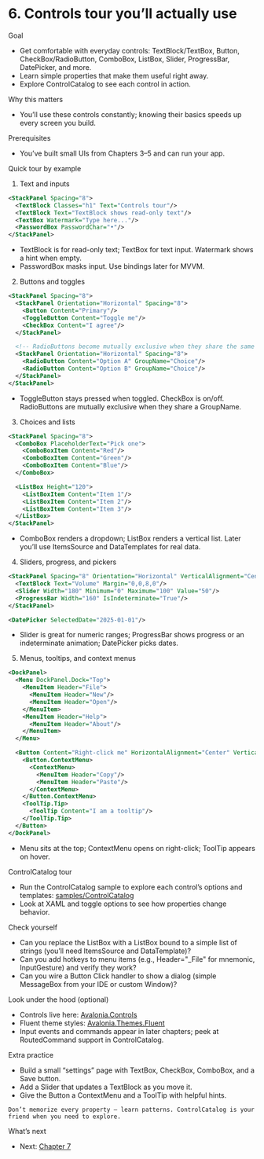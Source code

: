 # 6. Controls tour you’ll actually use

Goal
- Get comfortable with everyday controls: TextBlock/TextBox, Button, CheckBox/RadioButton, ComboBox, ListBox, Slider, ProgressBar, DatePicker, and more.
- Learn simple properties that make them useful right away.
- Explore ControlCatalog to see each control in action.

Why this matters
- You’ll use these controls constantly; knowing their basics speeds up every screen you build.

Prerequisites
- You’ve built small UIs from Chapters 3–5 and can run your app.

Quick tour by example
1) Text and inputs

```xml
<StackPanel Spacing="8">
  <TextBlock Classes="h1" Text="Controls tour"/>
  <TextBlock Text="TextBlock shows read‑only text"/>
  <TextBox Watermark="Type here..."/>
  <PasswordBox PasswordChar="•"/>
</StackPanel>
```

- TextBlock is for read-only text; TextBox for text input. Watermark shows a hint when empty.
- PasswordBox masks input. Use bindings later for MVVM.

2) Buttons and toggles

```xml
<StackPanel Spacing="8">
  <StackPanel Orientation="Horizontal" Spacing="8">
    <Button Content="Primary"/>
    <ToggleButton Content="Toggle me"/>
    <CheckBox Content="I agree"/>
  </StackPanel>

  <!-- RadioButtons become mutually exclusive when they share the same GroupName -->
  <StackPanel Orientation="Horizontal" Spacing="8">
    <RadioButton Content="Option A" GroupName="Choice"/>
    <RadioButton Content="Option B" GroupName="Choice"/>
  </StackPanel>
</StackPanel>
```

- ToggleButton stays pressed when toggled. CheckBox is on/off. RadioButtons are mutually exclusive when they share a GroupName.

3) Choices and lists

```xml
<StackPanel Spacing="8">
  <ComboBox PlaceholderText="Pick one">
    <ComboBoxItem Content="Red"/>
    <ComboBoxItem Content="Green"/>
    <ComboBoxItem Content="Blue"/>
  </ComboBox>

  <ListBox Height="120">
    <ListBoxItem Content="Item 1"/>
    <ListBoxItem Content="Item 2"/>
    <ListBoxItem Content="Item 3"/>
  </ListBox>
</StackPanel>
```

- ComboBox renders a dropdown; ListBox renders a vertical list. Later you’ll use ItemsSource and DataTemplates for real data.

4) Sliders, progress, and pickers

```xml
<StackPanel Spacing="8" Orientation="Horizontal" VerticalAlignment="Center">
  <TextBlock Text="Volume" Margin="0,0,8,0"/>
  <Slider Width="180" Minimum="0" Maximum="100" Value="50"/>
  <ProgressBar Width="160" IsIndeterminate="True"/>
</StackPanel>

<DatePicker SelectedDate="2025-01-01"/>
```

- Slider is great for numeric ranges; ProgressBar shows progress or an indeterminate animation; DatePicker picks dates.

5) Menus, tooltips, and context menus

```xml
<DockPanel>
  <Menu DockPanel.Dock="Top">
    <MenuItem Header="File">
      <MenuItem Header="New"/>
      <MenuItem Header="Open"/>
    </MenuItem>
    <MenuItem Header="Help">
      <MenuItem Header="About"/>
    </MenuItem>
  </Menu>

  <Button Content="Right-click me" HorizontalAlignment="Center" VerticalAlignment="Center">
    <Button.ContextMenu>
      <ContextMenu>
        <MenuItem Header="Copy"/>
        <MenuItem Header="Paste"/>
      </ContextMenu>
    </Button.ContextMenu>
    <ToolTip.Tip>
      <ToolTip Content="I am a tooltip"/>
    </ToolTip.Tip>
  </Button>
</DockPanel>
```

- Menu sits at the top; ContextMenu opens on right-click; ToolTip appears on hover.

ControlCatalog tour
- Run the ControlCatalog sample to explore each control’s options and templates: [samples/ControlCatalog](https://github.com/AvaloniaUI/Avalonia/tree/master/samples/ControlCatalog)
- Look at XAML and toggle options to see how properties change behavior.

Check yourself
- Can you replace the ListBox with a ListBox bound to a simple list of strings (you’ll need ItemsSource and DataTemplate)?
- Can you add hotkeys to menu items (e.g., Header="_File" for mnemonic, InputGesture) and verify they work?
- Can you wire a Button Click handler to show a dialog (simple MessageBox from your IDE or custom Window)?

Look under the hood (optional)
- Controls live here: [Avalonia.Controls](https://github.com/AvaloniaUI/Avalonia/tree/master/src/Avalonia.Controls)
- Fluent theme styles: [Avalonia.Themes.Fluent](https://github.com/AvaloniaUI/Avalonia/tree/master/src/Avalonia.Themes.Fluent)
- Input events and commands appear in later chapters; peek at RoutedCommand support in ControlCatalog.

Extra practice
- Build a small “settings” page with TextBox, CheckBox, ComboBox, and a Save button.
- Add a Slider that updates a TextBlock as you move it.
- Give the Button a ContextMenu and a ToolTip with helpful hints.

```tip
Don’t memorize every property — learn patterns. ControlCatalog is your friend when you need to explore.
```

What’s next
- Next: [Chapter 7](Chapter07.md)
